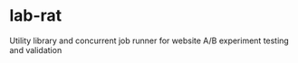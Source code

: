 # lab-rat
Utility library and concurrent job runner for website A/B experiment testing and validation
